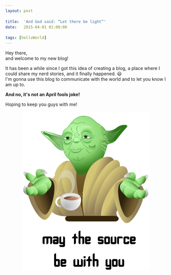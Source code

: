 ```yaml
---
layout: post

title:  'And God said: “Let there be light”'
date:   2015-04-01 01:00:00

tags: [helloWorld]
---
```

<span class="dropcap">H</span>ey there,  
 and welcome to my new blog!  

It has been a while since I got this idea of creating a blog, a place where I could share my nerd stories, and it finally happened. :smiley:  
I'm gonna use this blog to communicate with the world and to let you know I am up to.

**And no, it's not an April fools joke!**

Hoping to keep you guys with me!

<p align='center'><img src='/assets/img/may_the_source_be_with_you_white.png' alt='yoda' title='May the source be with you' width='400px'/></p>
